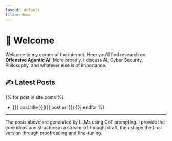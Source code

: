 ```yaml
---
layout: default
title: Home
---
```


# 👋 Welcome 

Welcome to my corner of the internet. Here you'll find research on **Offensive Agentic AI**. 
More broadly, I discuss AI, Cyber Security, Philosophy, and whatever else is of importance.

## ✍️ Latest Posts

{% for post in site.posts %}
- [{{ post.title }}]({{ post.url }})
{% endfor %}

---
The posts above are generated by LLMs using CoT prompting. I provide the core ideas and structure in a stream-of-thought draft, then shape the final version through proofreading and fine-tuning. 
